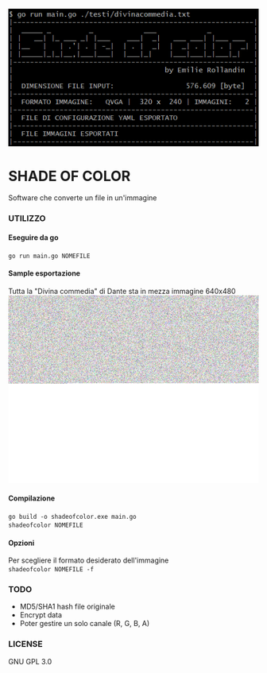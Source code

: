 ![Console](https://github.com/archistico/BinImage/raw/master/screenshot/console1.png)

# SHADE OF COLOR
Software che converte un file in un'immagine

### UTILIZZO
#### Eseguire da go  
`go run main.go NOMEFILE`

#### Sample esportazione
Tutta la "Divina commedia" di Dante sta in mezza immagine 640x480  
![Immagine di un export](https://github.com/archistico/BinImage/raw/master/testi/divinacommedia-640x480-000.png)  

#### Compilazione  
`go build -o shadeofcolor.exe main.go`  
`shadeofcolor NOMEFILE`

#### Opzioni  
Per scegliere il formato desiderato dell'immagine  
`shadeofcolor NOMEFILE -f`

### TODO
 - MD5/SHA1 hash file originale
 - Encrypt data
 - Poter gestire un solo canale (R, G, B, A)
 
### LICENSE
GNU GPL 3.0
